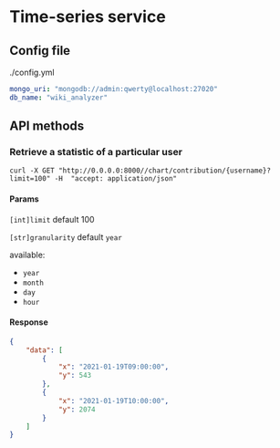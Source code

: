 # Time-series service

## Config file
./config.yml
```yaml
mongo_uri: "mongodb://admin:qwerty@localhost:27020"
db_name: "wiki_analyzer"
```

## API methods

### Retrieve a statistic of a particular user
  ``curl -X GET "http://0.0.0.0:8000//chart/contribution/{username}?limit=100" -H  "accept: application/json"``

#### Params

`[int]limit` default 100

`[str]granularity` default `year`

available:
* `year`
* `month`
* `day`
* `hour`

#### Response
```json
{
    "data": [
        {
            "x": "2021-01-19T09:00:00",
            "y": 543
        },
        {
            "x": "2021-01-19T10:00:00",
            "y": 2074
        }
    ]
}
```